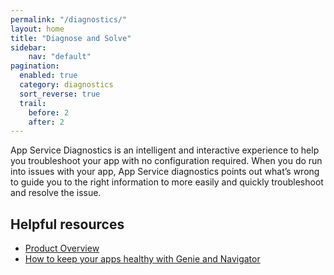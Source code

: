 ```yaml
---
permalink: "/diagnostics/"
layout: home
title: "Diagnose and Solve"
sidebar:
    nav: "default"
pagination: 
  enabled: true
  category: diagnostics
  sort_reverse: true
  trail: 
    before: 2
    after: 2
---
```


App Service Diagnostics is an intelligent and interactive experience to help you troubleshoot your app with no configuration required. When you do run into issues with your app, App Service diagnostics points out what’s wrong to guide you to the right information to more easily and quickly troubleshoot and resolve the issue.

## Helpful resources

- [Product Overview](https://docs.microsoft.com/azure/app-service/overview-diagnostics)
- [How to keep your apps healthy with Genie and Navigator](https://www.youtube.com/watch?v=PtWC43_D0KU)
